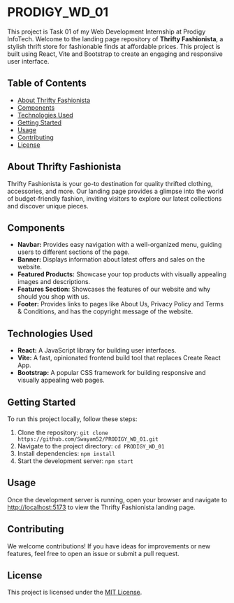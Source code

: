 # PRODIGY_WD_01

This project is Task 01 of my Web Development Internship at Prodigy InfoTech. Welcome to the landing page repository of **Thrifty Fashionista**, a stylish thrift store for fashionable finds at affordable prices. This project is built using React, Vite and Bootstrap to create an engaging and responsive user interface.

## Table of Contents
- [About Thrifty Fashionista](#about-thrifty-fashionista)
- [Components](#components)
- [Technologies Used](#technologies-used)
- [Getting Started](#getting-started)
- [Usage](#usage)
- [Contributing](#contributing)
- [License](#license)

## About Thrifty Fashionista

Thrifty Fashionista is your go-to destination for quality thrifted clothing, accessories, and more. Our landing page provides a glimpse into the world of budget-friendly fashion, inviting visitors to explore our latest collections and discover unique pieces.

## Components

- **Navbar:** Provides easy navigation with a well-organized menu, guiding users to different sections of the page.
- **Banner:** Displays information about latest offers and sales on the website.
- **Featured Products:** Showcase your top products with visually appealing images and descriptions.
- **Features Section:** Showcases the features of our website and why should you shop with us.
- **Footer:** Provides links to pages like About Us, Privacy Policy and Terms & Conditions, and has the copyright message of the website.

## Technologies Used

- **React:** A JavaScript library for building user interfaces.
- **Vite:** A fast, opinionated frontend build tool that replaces Create React App.
- **Bootstrap:** A popular CSS framework for building responsive and visually appealing web pages.

## Getting Started

To run this project locally, follow these steps:

1. Clone the repository: `git clone https://github.com/Swayam52/PRODIGY_WD_01.git`
2. Navigate to the project directory: `cd PRODIGY_WD_01`
3. Install dependencies: `npm install`
4. Start the development server: `npm start`

## Usage

Once the development server is running, open your browser and navigate to [http://localhost:5173](http://localhost:5173) to view the Thrifty Fashionista landing page.

## Contributing

We welcome contributions! If you have ideas for improvements or new features, feel free to open an issue or submit a pull request.

## License

This project is licensed under the [MIT License](LICENSE).
